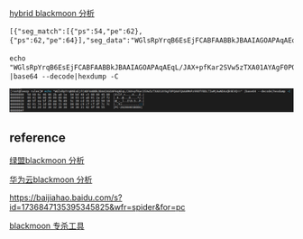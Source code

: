 [hybrid blackmoon 分析](https://www.hybrid-analysis.com/sample/4a062335bd5d009a5ca0d1cdabfb1afee88eac26d79586eed302a9fd1e007440?environmentId=100)

	[{"seg_match":[{"ps":54,"pe":62},{"ps":62,"pe":64}],"seg_data":"WGlsRpYrqB6EsEjFCABFAABBkJBAAIAGOAPAqAEqL/JAX+pfKar2SVw5zTXA01AYAgF0PQAAFQAAAMnPz998fFBDLTIwMjAwNDAxQk9EVQ=="}]

	echo "WGlsRpYrqB6EsEjFCABFAABBkJBAAIAGOAPAqAEqL/JAX+pfKar2SVw5zTXA01AYAgF0PQAAFQAAAMnPz998fFBDLTIwMjAwNDAxQk9EVQ==" |base64 --decode|hexdump -C

![](1.png)


## reference

[绿盟blackmoon 分析](http://blog.nsfocus.net/blackmoon-bank-trojan-sample-technical-analysis-report/)


[华为云blackmoon 分析](https://bbs.huaweicloud.com/forum/thread-189062-1-1.html)

https://baijiahao.baidu.com/s?id=1736847135395345825&wfr=spider&for=pc

[blackmoon 专杀工具](http://etc.xzit.edu.cn/7f/64/c3667a163684/page.htm)